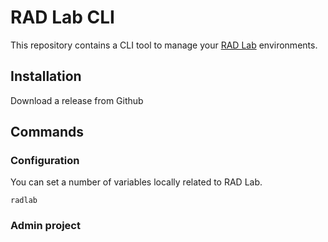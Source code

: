 # RAD Lab CLI

This repository contains a CLI tool to manage your [RAD Lab](https://github.com/GoogleCloudPlatform/rad-lab) environments.

## Installation

Download a release from Github

## Commands

### Configuration

You can set a number of variables locally related to RAD Lab.  

```shell
radlab 
```

### Admin project

```shell

```
